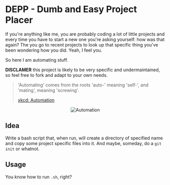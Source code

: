 # DEPP - Dumb and Easy Project Placer

If you're anything like me, you are probably coding a lot of little projects and every time you have to start a new one you're asking yourself: how was that again? The you go to recent projects to look up that specific thing you've been wondering how you did. Yeah, I feel you.

So here I am automating stuff.

**DISCLAMER** this project is likely to be very specific and undermaintained, so feel free to fork and adapt to your own needs.

> 'Automating' comes from the roots 'auto-' meaning 'self-', and 'mating', meaning 'screwing'.
>
> [xkcd: Automation](https://xkcd.com/1319/)

<div style="text-align: center;">

![Automation](https://imgs.xkcd.com/comics/automation.png)

</div>

## Idea

Write a bash script that, when run, will create a directory of specified name and copy some project specific files into it. And maybe, someday, do a `git init` or whatnot.

## Usage

You know how to run `.sh`, right?